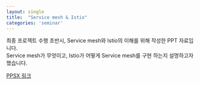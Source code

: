 ```yaml
---
layout: single
title:  "Service mesh & Istio"
categories: 'seminar'
---
```


최종 프로젝트 수행 초반시, Service mesh와 Istio의 이해를 위해 작성한 PPT 자료입니다.     
Service mesh가 무엇이고, Istio가 어떻게 Service mesh를 구현 하는지 설명하고자했습니다.   

[PPSX 링크](https://drive.google.com/file/d/1akQooTTXBBzX1J-cclHZskNh4-TGKfAe/view?usp=sharing)
